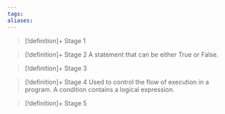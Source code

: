 ```yaml
---
tags:
aliases:
---
```


> [!definition]+ Stage 1
>

> [!definition]+ Stage 2
> A statement that can be either True or False.

> [!definition]+ Stage 3
>

> [!definition]+ Stage 4
> Used to control the flow of execution in a program. A condition contains a logical expression.

> [!definition]+ Stage 5
>



